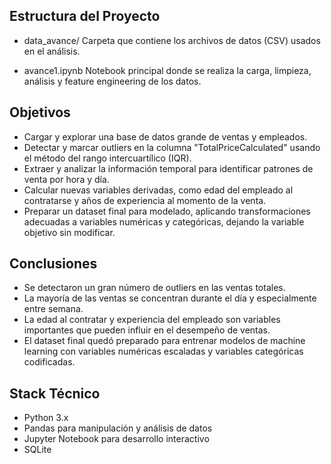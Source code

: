 


## Estructura del Proyecto

- data_avance/  Carpeta que contiene los archivos de datos (CSV) usados en el análisis.  

- avance1.ipynb Notebook principal donde se realiza la carga, limpieza, análisis y feature engineering de los datos.  

## Objetivos
- Cargar y explorar una base de datos grande de ventas y empleados.  
- Detectar y marcar outliers en la columna "TotalPriceCalculated" usando el método del rango intercuartílico (IQR).  
- Extraer y analizar la información temporal para identificar patrones de venta por hora y día.  
- Calcular nuevas variables derivadas, como edad del empleado al contratarse y años de experiencia al momento de la venta.  
- Preparar un dataset final para modelado, aplicando transformaciones adecuadas a variables numéricas y categóricas, dejando la variable objetivo sin modificar.  

## Conclusiones
- Se detectaron un gran número de outliers en las ventas totales.  
- La mayoría de las ventas se concentran durante el día y especialmente entre semana.  
- La edad al contratar y experiencia del empleado son variables importantes que pueden influir en el desempeño de ventas.  
- El dataset final quedó preparado para entrenar modelos de machine learning con variables numéricas escaladas y variables categóricas codificadas.

## Stack Técnico
- Python 3.x  
- Pandas para manipulación y análisis de datos  
- Jupyter Notebook para desarrollo interactivo  
- SQLite 
